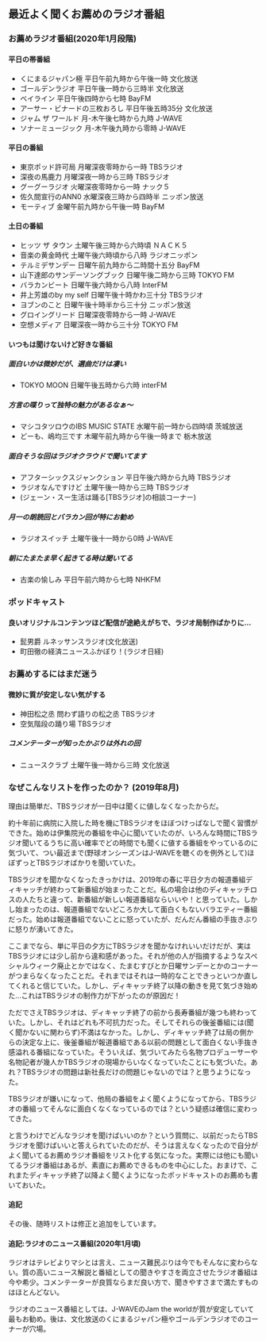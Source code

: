 ## 最近よく聞くお薦めのラジオ番組
### お薦めラジオ番組(2020年1月段階)
#### 平日の帯番組
* くにまるジャパン極 平日午前九時から午後一時 文化放送
* ゴールデンラジオ 平日午後一時から三時半 文化放送
* ベイライン 平日午後四時から七時 BayFM
* アーサー・ビナードの三枚おろし 平日午後五時35分 文化放送
* ジャム ザ ワールド 月-木午後七時から九時 J-WAVE
* ソナーミュージック 月-木午後九時から零時 J-WAVE
#### 平日の番組
* 東京ポッド許可局 月曜深夜零時から一時 TBSラジオ
* 深夜の馬鹿力 月曜深夜一時から三時 TBSラジオ
* グーグーラジオ 火曜深夜零時から一時 ナック５
* 佐久間宣行のANN0 水曜深夜三時から四時半 ニッポン放送
* モーティブ 金曜午前九時から午後一時 BayFM
#### 土日の番組
* ヒッツ ザ タウン 土曜午後三時から六時頃 ＮＡＣＫ５
* 音楽の黄金時代 土曜午後六時頃から八時 ラジオニッポン
* テルミデサンデー 日曜午前九時から二時間十五分 BayFM
* 山下達郎のサンデーソングブック 日曜午後二時から三時 TOKYO FM
* バラカンビート 日曜午後六時から八時 InterFM
* 井上芳雄のby my self 日曜午後十時かわ三十分 TBSラジオ
* ヨブンのこと 日曜午後十時半から三十分 ニッポン放送
* グロイングリード 日曜深夜零時から一時 J-WAVE
* 空想メディア 日曜深夜一時から三十分 TOKYO FM
#### いつもは聞けないけど好きな番組
##### 面白いかは微妙だが、選曲だけは凄い
* TOKYO MOON 日曜午後五時から六時 interFM
##### 方言の喋りって独特の魅力があるなぁ〜
* マシコタツロウのIBS MUSIC STATE 水曜午前一時から四時頃 茨城放送
* どーも、嶋均三です 木曜午前九時から午後一時まで 栃木放送
##### 面白そうな回はラジオクラウドで聞いてます
* アフターシックスジャンクション 平日午後六時から九時 TBSラジオ
* ラジオなんですけど 土曜午後一時から三時 TBSラジオ
* (ジェーン・スー生活は踊る[TBSラジオ]の相談コーナー)
##### 月一の朗読回とバラカン回が特にお勧め
* ラジオスイッチ 土曜午後十一時から0時 J-WAVE
##### 朝にたまたま早く起きてる時は聞いてる
* 古楽の愉しみ 平日午前六時から七時 NHKFM
### ポッドキャスト
#### 良いオリジナルコンテンツほど配信が途絶えがちで、ラジオ局制作ばかりに…
* 髭男爵 ルネッサンスラジオ(文化放送)
* 町田徹の経済ニュースふかぼり！(ラジオ日経)

### お薦めするにはまだ迷う
#### 微妙に質が安定しない気がする
* 神田松之丞 問わず語りの松之丞 TBSラジオ
* 空気階段の踊り場 TBSラジオ 
##### コメンテーターが知ったかぶりは外れの回
* ニュースクラブ 土曜午後一時から三時 文化放送



### なぜこんなリストを作ったのか？ (2019年8月)

理由は簡単だ、TBSラジオが一日中は聞くに値しなくなったからだ。

約十年前に病院に入院した時を機にTBSラジオをほぼつけっぱなしで聞く習慣ができた。始めは伊集院光の番組を中心に聞いていたのが、いろんな時間にTBSラジオ聞いてるうちに高い確率でどの時間でも聞くに値する番組をやっているのに気づいて、つい最近まで(野球オンシーズンはJ-WAVEを聴くのを例外として)ほぼずっとTBSラジオばかりを聞いていた。

TBSラジオを聞かなくなったきっかけは、2019年の春に平日夕方の報道番組ディキャッチが終わって新番組が始まったことだ。私の場合は他のディキャッチロスの人たちと違って、新番組が新しい報道番組ならいいや！と思っていた。しかし始まったのは、報道番組でないどころか大して面白くもないバラエティー番組だった。始めは報道番組でないことに怒っていたが、だんだん番組の手抜きぶりに怒りが湧いてきた。

ここまでなら、単に平日の夕方にTBSラジオを聞かなけれいいだけだが、実はTBSラジオには少し前から違和感があった。それが他の人が指摘するようなスペシャルウィーク廃止とかではなく、たまむすびとか日曜サンデーとかのコーナーがつまらなくなったことだ。それまではそれは一時的なことできっといつか直してくれると信じていた。しかし、ディキャッチ終了以降の動きを見て気づき始めた…これはTBSラジオの制作力が下がったのが原因だ！

ただでさえTBSラジオは、ディキャッチ終了の前から長寿番組が幾つも終わっていた。しかし、それはどれも不可抗力だった。そしてそれらの後釜番組には(聞く聞かないに関わらず)不満はなかった。しかし、ディキャッチ終了は局の側からの決定な上に、後釜番組が報道番組である以前の問題として面白くない手抜き感溢れる番組になっていた。そういえば、気づいてみたら名物プロデューサーや名物記者が幾人かTBSラジオの現場からいなくなっていたことにも気づいた。あれ？TBSラジオの問題は新社長だけの問題じゃないのでは？と思うようになった。

TBSラジオが嫌いになって、他局の番組をよく聞くようになってから、TBSラジオの番組ってそんなに面白くなくなっているのでは？という疑惑は確信に変わってきた。

と言うわけでどんなラジオを聞けばいいのか？という質問に、以前だったらTBSラジオを聞けばいいと答えられていたのだが、そうは言えなくなったので自分がよく聞いてるお薦めラジオ番組をリスト化する気になった。実際には他にも聞いてるラジオ番組はあるが、素直にお薦めできるものを中心にした。おまけで、これまたディキャッチ終了以降よく聞くようになったポッドキャストのお薦めも書いておいた。

#### 追記
その後、随時リストは修正と追加をしています。
#### 追記:ラジオのニュース番組(2020年1月頃)
ラジオはテレビよりマシとは言え、ニュース難民ぶりは今でもそんなに変わらない。質の高いニュース解説と番組としての聞きやすさを両立させたラジオ番組は今や希少。コメンテーターが良質ならまだ良い方で、聞きやすさまで満たすものはほとんどない。

ラジオのニュース番組としては、J-WAVEのJam the worldが質が安定していて最もお勧め。後は、文化放送のくにまるジャパン極やゴールデンラジオでのコーナーが穴場。
